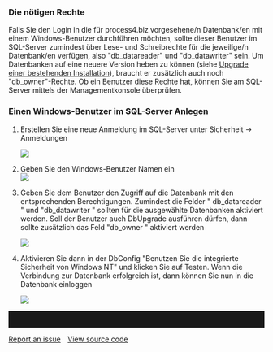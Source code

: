 

### Die nötigen Rechte

Falls Sie den Login in die für process4.biz vorgesehene/n Datenbank/en
mit einem Windows-Benutzer durchführen möchten, sollte dieser
Benutzer im SQL-Server zumindest über Lese- und Schreibrechte für die
jeweilige/n Datenbank/en verfügen, also "db\_datareader" und
"db\_datawriter" sein. Um Datenbanken auf eine neuere Version heben zu
können (siehe [Upgrade einer bestehenden
Installation](Upgrade_einer_bestehenden_Installation)), braucht er
zusätzlich auch noch "db\_owner"-Rechte. Ob ein Benutzer diese Rechte
hat, können Sie am SQL-Server mittels der Managementkonsole überprüfen.

### Einen Windows-Benutzer im SQL-Server Anlegen

1.  Erstellen Sie eine neue Anmeldung im SQL-Server unter Sicherheit
    -&gt; Anmeldungen  
      
    ![](//images.ctfassets.net/utx1h0gfm1om/qiC1ZHLwaWcAooW6686Uu/37bccdce4587d3e21540d3e6d84604a3/1018069.png)
      
      
2.  Geben Sie den Windows-Benutzer Namen ein  
    ![](//images.ctfassets.net/utx1h0gfm1om/4S5qqir9TqEQeUQU6GGyAw/6c62bc7983c645d9962091257bd46eea/1018072.png)
      
      
3.  Geben Sie dem Benutzer den Zugriff auf die Datenbank mit den
    entsprechenden Berechtigungen. Zumindest die Felder " db\_datareader
    " und "db\_datawriter " sollten für die ausgewählte Datenbanken
    aktiviert werden. Soll der Benutzer auch DbUpgrade ausführen dürfen,
    dann sollte zusätzlich das Feld "db\_owner " aktiviert werden  
      
    ![](//images.ctfassets.net/utx1h0gfm1om/2ceprfmQSkMuE6YmQKO8yA/2bb91f2b62d69fdd6ef8dc54bf97fe36/1018090.png)
      
      
4.  Aktivieren Sie dann in der DbConfig "Benutzen Sie die integrierte
    Sicherheit von Windows NT" und klicken Sie auf Testen. Wenn die
    Verbindung zur Datenbank erfolgreich ist, dann können Sie nun in die
    Datenbank einloggen  
      
    ![](//images.ctfassets.net/utx1h0gfm1om/7JDaNroKqWs42ak8qckUKm/9d8b4920b2ce6e26128be281970f4013/1018094.png)
    


<hr style="padding-top:2rem" />
<a href="https://github.com/process4/docs/issues" target="_blank" class="bgw btn btn-primary btn-lg shadow-sm">Report an issue</a>
<a href="https://github.com/process4/docs" target="_blank" class="bgw btn btn-primary btn-lg shadow-sm" style="margin-left:10px;">View source code</a>